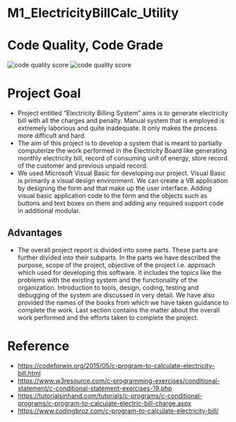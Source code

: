 # M1_ElectricityBillCalc_Utility

# Code Quality, Code Grade
![code quality score](https://api.codiga.io/project/31248/score/svg)   ![code quality score](https://api.codiga.io/project/31248/status/svg)

# Project Goal

* Project entitled “Electricity Billing System” aims is to generate
electricity bill with all the charges and penalty. Manual system that is
employed is extremely laborious and quite inadequate. It only makes
the process more difficult and hard. 
* The aim of this project is to develop a system that is meant to
partially computerize the work performed in the Electricity Board like
generating monthly electricity bill, record of consuming unit of energy,
store record of the customer and previous unpaid record. 
* We used Microsoft Visual Basic for developing our project. Visual Basic is primarily
a visual design environment. We can create a VB application by
designing the form and that make up the user interface. Adding visual
basic application code to the form and the objects such as buttons and
text boxes on them and adding any required support code in additional
modular.

## Advantages

* The overall project report is divided into some parts. These parts are
further divided into their subparts. In the parts we have described the
purpose, scope of the project, objective of the project i.e. approach
which used for developing this software. It includes the topics like the
problems with the existing system and the functionality of the
organization. Introduction to tools, design, coding, testing and
debugging of the system are discussed in very detail. We have also
provided the names of the books from which we have taken guidance
to complete the work. Last section contains the matter about the overall
work performed and the efforts taken to complete the project.

# Reference

* https://codeforwin.org/2015/05/c-program-to-calculate-electricity-bill.html
* https://www.w3resource.com/c-programming-exercises/conditional-statement/c-conditional-statement-exercises-19.php
* https://tutorialsinhand.com/tutorials/c-programs/c-conditional-programs/c-program-to-calculate-electric-bill-charge.aspx
* https://www.codingbroz.com/c-program-to-calculate-electricity-bill/


